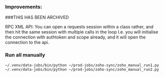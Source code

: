 ### Improvements:

###THIS HAS BEEN ARCHIVED

RPC XML API:
You can open a requests session within a class rather, and then hit the same session with multiple calls in the loop
I.e. you will initialise the connection with authtoken and scope already, and it will open the connection to the api.


### Run all manually
`~/.venv/data-jobs/bin/python ~/prod-jobs/zoho-sync/zoho_manual_run1.py`
`~/.venv/data-jobs/bin/python ~/prod-jobs/zoho-sync/zoho_manual_run2.py`